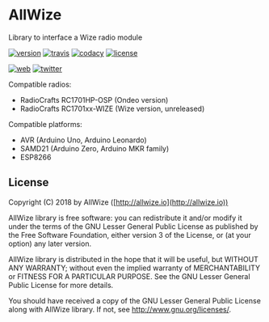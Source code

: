 # AllWize

Library to interface a Wize radio module

[![version](https://img.shields.io/badge/version-0.2.1-brightgreen.svg)](CHANGELOG.md)
[![travis](https://travis-ci.com/AllWize/allwize.svg?branch=master)](https://travis-ci.com/AllWize/allwize)
[![codacy](https://api.codacy.com/project/badge/Grade/5b0345d3b4994a1eb2e51f02fa9a5d22)](https://www.codacy.com/app/AllWize/allwize)
[![license](https://img.shields.io/github/license/Allwize/allwize.svg)](LICENSE)

[![web](https://img.shields.io/badge/web-http%3A%2F%2Fallwize.io-yellowgreen.svg)](LICENSE)
[![twitter](https://img.shields.io/twitter/follow/allwize_iot.svg?style=social)](https://twitter.com/intent/follow?screen_name=allwize_iot)

Compatible radios:

* RadioCrafts RC1701HP-OSP (Ondeo version)
* RadioCrafts RC1701xx-WIZE (Wize version, unreleased)

Compatible platforms:

* AVR (Arduino Uno, Arduino Leonardo)
* SAMD21 (Arduino Zero, Arduino MKR family)
* ESP8266

## License

Copyright (C) 2018 by AllWize ([http://allwize.io](http://allwize.io))

AllWize library is free software: you can redistribute it and/or modify
it under the terms of the GNU Lesser General Public License as published by
the Free Software Foundation, either version 3 of the License, or
(at your option) any later version.

AllWize library is distributed in the hope that it will be useful,
but WITHOUT ANY WARRANTY; without even the implied warranty of
MERCHANTABILITY or FITNESS FOR A PARTICULAR PURPOSE.  See the
GNU Lesser General Public License for more details.

You should have received a copy of the GNU Lesser General Public License
along with AllWize library.  If not, see <http://www.gnu.org/licenses/>.
